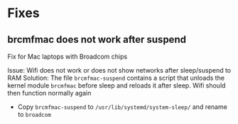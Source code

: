 # Fixes

## brcmfmac does not work after suspend
Fix for Mac laptops with Broadcom chips

Issue: Wifi does not work or does not show networks after sleep/suspend to RAM
Solution: The file `brcmfmac-suspend` contains a script that unloads the kernel module `brcmfmac` before sleep and reloads it after sleep. Wifi should then function normally again 

- Copy `brcmfmac-suspend` to `/usr/lib/systemd/system-sleep/` and rename to `broadcom`
